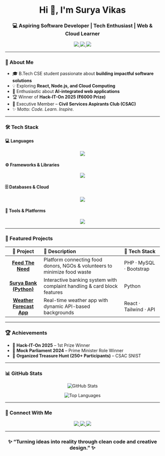 <h1 align="center">Hi 👋, I'm Surya Vikas</h1>
<h3 align="center">💻 Aspiring Software Developer | Tech Enthusiast | Web & Cloud Learner</h3>

<p align="center"> <a href="https://suryavikas-portfolio.onrender.com/" target="_blank"> <img src="https://img.shields.io/badge/Portfolio-Visit%20Now-2ea44f?style=for-the-badge&logo=google-chrome&logoColor=white" /> </a> <a href="mailto:suryavikas1223@gmail.com" target="_blank"> <img src="https://img.shields.io/badge/Email%20Me-D14836?style=for-the-badge&logo=gmail&logoColor=white" /> </a> <a href="https://www.linkedin.com/in/surya-vikas-thipirishetty-48a045204/" target="_blank"> <img src="https://img.shields.io/badge/LinkedIn-0077b5?style=for-the-badge&logo=linkedin&logoColor=white" /> </a> </p>

---

### 🧠 About Me

- 🎓 B.Tech CSE student passionate about **building impactful software solutions**
- 💡 Exploring **React, Node.js, and Cloud Computing**
- 🚀 Enthusiastic about **AI-integrated web applications**
- 🏆 Winner of **Hack-IT-On 2025 (₹6000 Prize)**
- 🧭 Executive Member – **Civil Services Aspirants Club (CSAC)**
- ✨ Motto: *Code. Learn. Inspire.*

---

### 🛠️ Tech Stack

#### 💻 Languages
<p align="center">
  <img src="https://skillicons.dev/icons?i=python,java,js,html,css,c" />
</p>

#### ⚙️ Frameworks & Libraries
<p align="center">
  <img src="https://skillicons.dev/icons?i=react,nodejs,express,tailwind,bootstrap" />
</p>

#### 🗄️ Databases & Cloud
<p align="center">
  <img src="https://skillicons.dev/icons?i=mysql,mongodb,firebase,vercel,render" />
</p>

#### 🧰 Tools & Platforms
<p align="center">
  <img src="https://skillicons.dev/icons?i=git,github,vscode,linux,powershell,figma" />
</p>

---

### 🚀 Featured Projects

| 🌟 Project | 📜 Description | 🧩 Tech Stack |
|:-----------:|:---------------|:--------------|
| [**Feed The Need**](https://github.com/surya-vikas/feed-the-need) | Platform connecting food donors, NGOs & volunteers to minimize food waste | PHP · MySQL · Bootstrap |
| [**Surya Bank (Python)**](https://github.com/surya-vikas/surya-bank) | Interactive banking system with complaint handling & card block features | Python |
| [**Weather Forecast App**](https://github.com/surya-vikas/weather-forecast) | Real-time weather app with dynamic API-based backgrounds | React · Tailwind · API |

---

### 🏆 Achievements

- 🥇 **Hack-IT-On 2025** – 1st Prize Winner  
- 🎤 **Mock Parliament 2024** – Prime Minister Role Winner  
- 🎯 **Organized Treasure Hunt (250+ Participants)** – CSAC SNIST  

---

### 📊 GitHub Stats

<p align="center">
  <img src="https://github-readme-stats.vercel.app/api?username=surya-vikas&show_icons=true&theme=tokyonight" alt="GitHub Stats" />
</p>
<p align="center">
  <img src="https://github-readme-stats.vercel.app/api/top-langs/?username=surya-vikas&layout=compact&theme=tokyonight" alt="Top Languages" />
</p>

---

### 🤝 Connect With Me

<p align="center">
  <a href="https://www.linkedin.com/in/surya-vikas-thipirishetty-48a045204/" target="_blank">
    <img src="https://img.shields.io/badge/LinkedIn-0A66C2?style=for-the-badge&logo=linkedin&logoColor=white" />
  </a>
  <a href="mailto:suryavikas1223@gmail.com" target="_blank">
    <img src="https://img.shields.io/badge/Gmail-EA4335?style=for-the-badge&logo=gmail&logoColor=white" />
  </a>
  <a href="https://suryavikas-portfolio.onrender.com/" target="_blank">
    <img src="https://img.shields.io/badge/Portfolio-000000?style=for-the-badge&logo=firefox&logoColor=white" />
  </a>
</p>

---

<h3 align="center">✨ “Turning ideas into reality through clean code and creative design.” ✨</h3>
